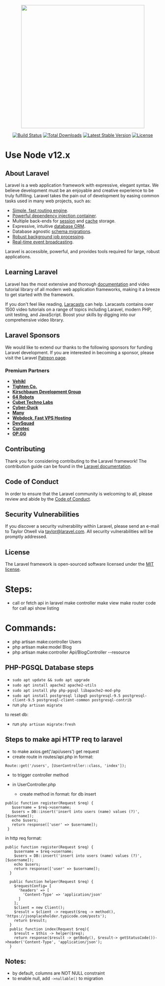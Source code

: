 <p align="center"><a href="https://laravel.com" target="_blank"><img src="https://raw.githubusercontent.com/laravel/art/master/logo-lockup/5%20SVG/2%20CMYK/1%20Full%20Color/laravel-logolockup-cmyk-red.svg" width="400"></a></p>

<p align="center">
<a href="https://travis-ci.org/laravel/framework"><img src="https://travis-ci.org/laravel/framework.svg" alt="Build Status"></a>
<a href="https://packagist.org/packages/laravel/framework"><img src="https://img.shields.io/packagist/dt/laravel/framework" alt="Total Downloads"></a>
<a href="https://packagist.org/packages/laravel/framework"><img src="https://img.shields.io/packagist/v/laravel/framework" alt="Latest Stable Version"></a>
<a href="https://packagist.org/packages/laravel/framework"><img src="https://img.shields.io/packagist/l/laravel/framework" alt="License"></a>
</p>

# Use Node v12.x

## About Laravel

Laravel is a web application framework with expressive, elegant syntax. We believe development must be an enjoyable and creative experience to be truly fulfilling. Laravel takes the pain out of development by easing common tasks used in many web projects, such as:

- [Simple, fast routing engine](https://laravel.com/docs/routing).
- [Powerful dependency injection container](https://laravel.com/docs/container).
- Multiple back-ends for [session](https://laravel.com/docs/session) and [cache](https://laravel.com/docs/cache) storage.
- Expressive, intuitive [database ORM](https://laravel.com/docs/eloquent).
- Database agnostic [schema migrations](https://laravel.com/docs/migrations).
- [Robust background job processing](https://laravel.com/docs/queues).
- [Real-time event broadcasting](https://laravel.com/docs/broadcasting).

Laravel is accessible, powerful, and provides tools required for large, robust applications.

## Learning Laravel

Laravel has the most extensive and thorough [documentation](https://laravel.com/docs) and video tutorial library of all modern web application frameworks, making it a breeze to get started with the framework.

If you don't feel like reading, [Laracasts](https://laracasts.com) can help. Laracasts contains over 1500 video tutorials on a range of topics including Laravel, modern PHP, unit testing, and JavaScript. Boost your skills by digging into our comprehensive video library.

## Laravel Sponsors

We would like to extend our thanks to the following sponsors for funding Laravel development. If you are interested in becoming a sponsor, please visit the Laravel [Patreon page](https://patreon.com/taylorotwell).

### Premium Partners

- **[Vehikl](https://vehikl.com/)**
- **[Tighten Co.](https://tighten.co)**
- **[Kirschbaum Development Group](https://kirschbaumdevelopment.com)**
- **[64 Robots](https://64robots.com)**
- **[Cubet Techno Labs](https://cubettech.com)**
- **[Cyber-Duck](https://cyber-duck.co.uk)**
- **[Many](https://www.many.co.uk)**
- **[Webdock, Fast VPS Hosting](https://www.webdock.io/en)**
- **[DevSquad](https://devsquad.com)**
- **[Curotec](https://www.curotec.com/)**
- **[OP.GG](https://op.gg)**

## Contributing

Thank you for considering contributing to the Laravel framework! The contribution guide can be found in the [Laravel documentation](https://laravel.com/docs/contributions).

## Code of Conduct

In order to ensure that the Laravel community is welcoming to all, please review and abide by the [Code of Conduct](https://laravel.com/docs/contributions#code-of-conduct).

## Security Vulnerabilities

If you discover a security vulnerability within Laravel, please send an e-mail to Taylor Otwell via [taylor@laravel.com](mailto:taylor@laravel.com). All security vulnerabilities will be promptly addressed.

## License

The Laravel framework is open-sourced software licensed under the [MIT license](https://opensource.org/licenses/MIT).


# Steps:
- call or fetch api in laravel
make controller
make view
make router
code for call api
show listing

# Commands:
- php artisan make:controller Users
 - php artisan make:model Blog
 - php artisan make:controller Api/BlogController --resource

## PHP-PGSQL Database steps
 - `sudo apt update && sudo apt upgrade`
 - `sudo apt install apache2 apache2-utils`
 -  `sudo apt install php php-pgsql libapache2-mod-php`
 - `sudo apt install postgresql libpq5 postgresql-9.5 postgresql-client-9.5 postgresql-client-common postgresql-contrib`
 - run `php artisan migrate`

 to reset db:
  - run `php artisan migrate:fresh`
## Steps to make api HTTP req to laravel
 - to make axios.get('/api/users') get request
 - create route in routes/api.php in format: 
 ```
 Route::get('/users', [UserController::class, 'index']);
 ```
  - to trigger controller method

 - in UserController.php
   - create method in format:
 for db insert
 ```
 public function register(Request $req) {
    $username = $req->username;
    $users = DB::insert('insert into users (name) values (?)', [$username]);
    echo $users;
    return response(['user' => $username]);
  }
 ```   

in http req format:
```
public function register(Request $req) {
    $username = $req->username;
    $users = DB::insert('insert into users (name) values (?)', [$username]);
    echo $users;
    return response(['user' => $username]);
  }

  public function helper(Request $req) {
    $requestConfig= [
      'headers' => [
        'Content-Type' => 'application/json'
      ]
    ];
    $client = new Client();
    $result = $client -> request($req -> method(), 'https://jsonplaceholder.typicode.com/posts');
    return $result;
  }
  public function index(Request $req){
    $result = $this -> helper($req);
    return response($result -> getBody(), $result-> getStatusCode())->header('Content-Type', 'application/json');
  }
```

## Notes:
 - by default, columns are NOT NULL constraint
 - to enable null, add `->nullable()` to migration